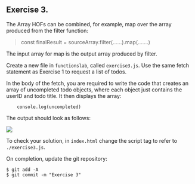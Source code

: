 ## Exercise 3.

The Array HOFs can be combined, for example, map over the array produced from the filter function:

> const finalResult = sourceArray.filter(......).map(.......)

The input array for map is the output array produced by filter.

Create a new file in `functionslab`, called `exercise3.js`. Use the same fetch statement as Exercise 1 to request a list of todos.

In the body of the fetch, you are required to write the code that creates an array of uncompleted todo objects, where each object just contains the userID and todo title. It then displays the array:
~~~
    console.log(uncompleted)
~~~
The output should look as follows:

![][incompleted]

To check your solution, in `index.html` change the script tag to refer to `./exercise3.js`.

On completion, update the git repository:
~~~ 
$ git add -A
$ git commit -m "Exercise 3"
~~~
[incompleted]: ./img/incompleted.png
